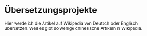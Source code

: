 # Übersetzungsprojekte
Hier werde ich die Artikel auf Wikipedia von Deutsch oder Englisch übersetzen. Weil es gibt so wenige chinesische Artikeln in Wikipedia.
